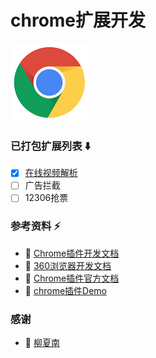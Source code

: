 # chrome扩展开发
[![chrome扩展文档](images/logo.png)](https://developer.chrome.com/extensions)

### 已打包扩展列表 :arrow_down:
- [x] [在线视频解析](crx/yinyuetai.crx)
- [ ] 广告拦截
- [ ] 12306抢票

### 参考资料 :zap:
- :link: [Chrome插件开发文档](https://developer.chrome.com/extensions)
- :link: [360浏览器开发文档](http://open.se.360.cn/open/extension_dev/overview.html)
- :link: [Chrome插件官方文档](https://developer.chrome.com/extensions)
- :link: [chrome插件Demo](https://github.com/sxei/chrome-plugin-demo)

### 感谢
- :link: [柳夏南](http://blog.liuxianan.com/chrome-plugin-develop.html)
